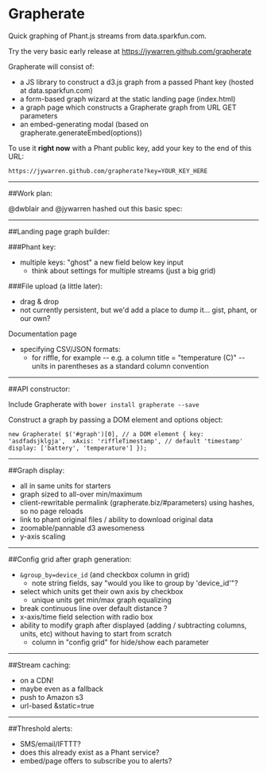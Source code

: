 # Grapherate
Quick graphing of Phant.js streams from data.sparkfun.com. 


Try the very basic early release at https://jywarren.github.com/grapherate

Grapherate will consist of:

* a JS library to construct a d3.js graph from a passed Phant key (hosted at data.sparkfun.com)
* a form-based graph wizard at the static landing page (index.html)
* a graph page which constructs a Grapherate graph from URL GET parameters
* an embed-generating modal (based on grapherate.generateEmbed(options))

To use it **right now** with a Phant public key, add your key to the end of this URL:

    https://jywarren.github.com/grapherate?key=YOUR_KEY_HERE


**********************************


##Work plan:

@dwblair and @jywarren hashed out this basic spec:


**********************************

##Landing page graph builder:


###Phant key:

* multiple keys: "ghost" a new field below key input
  * think about settings for multiple streams (just a big grid)


###File upload (a little later): 

* drag & drop
* not currently persistent, but we'd add a place to dump it... gist, phant, or our own?

Documentation page

* specifying CSV/JSON formats: 
  * for riffle, for example -- e.g. a column title = "temperature (C)" -- units in parentheses as a standard column convention



**********************************

##API constructor:

Include Grapherate with `bower install grapherate --save`

Construct a graph by passing a DOM element and options object:

`
new Grapherate(
  $('#graph')[0], // a DOM element
  {
   key: 'asdfadsjklgja', 
   xAxis: 'riffleTimestamp', // default 'timestamp'
   display: ['battery', 'temperature']
});
`


**********************************

##Graph display:

* all in same units for starters
* graph sized to all-over min/maximum
* client-rewritable permalink (grapherate.biz/#parameters) using hashes, so no page reloads
* link to phant original files / ability to download original data
* zoomable/pannable d3 awesomeness
* y-axis scaling

**********************************

##Config grid after graph generation:

* `&group_by=device_id` (and checkbox column in grid)
  * note string fields, say "would you like to group by 'device_id'"?
* select which units get their own axis by checkbox
  * unique units get min/max graph equalizing
* break continuous line over default distance <breakDistance> ?
* x-axis/time field selection with radio box
* ability to modify graph after displayed (adding / subtracting columns, units, etc) without having to start from scratch
  * column in "config grid" for hide/show each parameter


**********************************

##Stream caching:

* on a CDN!
* maybe even as a fallback
* push to Amazon s3
* url-based &static=true


**********************************

##Threshold alerts:

* SMS/email/IFTTT?
* does this already exist as a Phant service?
* embed/page offers to subscribe you to alerts?





